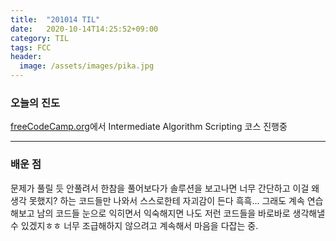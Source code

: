 ```yaml
---
title:  "201014 TIL"
date:   2020-10-14T14:25:52+09:00
category: TIL
tags: FCC
header:
  image: /assets/images/pika.jpg
---
```


<h3>오늘의 진도</h3>

[freeCodeCamp.org](https://www.freecodecamp.org/)에서 Intermediate Algorithm Scripting 코스 진행중

<hr>

<h3>배운 점</h3>

문제가 풀릴 듯 안풀려서 한참을 풀어보다가 솔루션을 보고나면 너무 간단하고 이걸 왜 생각 못했지? 하는 코드들만 나와서 스스로한테 자괴감이 든다 흑흑...
그래도 계속 연습해보고 남의 코드들 눈으로 익히면서 익숙해지면 나도 저런 코드들을 바로바로 생각해낼 수 있겠지ㅎㅎ 너무 조급해하지 않으려고 계속해서 마음을 다잡는 중.